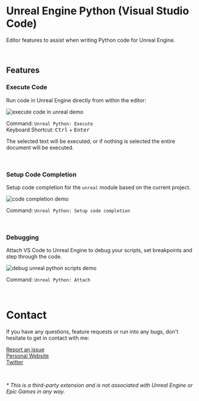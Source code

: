 # Unreal Engine Python (Visual Studio Code)

Editor features to assist when writing Python code for Unreal Engine.

<br>

## Features

### Execute Code

Run code in Unreal Engine directly from within the editor:

![execute code in unreal demo](https://github.com/nils-soderman/vscode-unreal-python/blob/main/media/demo/demo-exec.gif?raw=true)

Command: `Unreal Python: Execute` <br>
Keyboard Shortcut: <kbd>Ctrl</kbd> + <kbd>Enter</kbd>

The selected text will be executed, or if nothing is selected the entire document will be executed.

<br>

### Setup Code Completion
Setup code completion for the `unreal` module based on the current project.

![code completion demo](https://github.com/nils-soderman/vscode-unreal-python/blob/main/media/demo/demo-codecompletion.jpg?raw=true)

Command: `Unreal Python: Setup code completion`

<br>

### Debugging
Attach VS Code to Unreal Engine to debug your scripts, set breakpoints and step through the code.

![debug unreal python scripts demo](https://github.com/nils-soderman/vscode-unreal-python/blob/main/media/demo/demo-attach.gif?raw=true)

Command: `Unreal Python: Attach`

<br>

# Contact
If you have any questions, feature requests or run into any bugs, don't hesitate to get in contact with me:

[Report an issue](https://github.com/nils-soderman/vscode-unreal-python/issues "Report a bug on the GitHub repository")<br>
[Personal Website](https://nilssoderman.com)<br>
[Twitter](https://twitter.com/nilssoderman "@nilssoderman")

<br>

_* This is a third-party extension and is not associated with Unreal Engine or Epic Games in any way._
